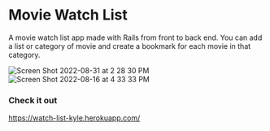 # Movie Watch List

A movie watch list app made with Rails from front to back end. 
You can add a list or category of movie and create a bookmark for each movie in that category.

![Screen Shot 2022-08-31 at 2 28 30 PM](https://user-images.githubusercontent.com/99015262/187599524-2c008ef0-e281-4cdd-b3ba-74f7715ced84.png)
![Screen Shot 2022-08-16 at 4 33 33 PM](https://user-images.githubusercontent.com/99015262/184838213-09ef0835-008b-496b-9876-6a1776db4a50.png)


### Check it out
https://watch-list-kyle.herokuapp.com/
